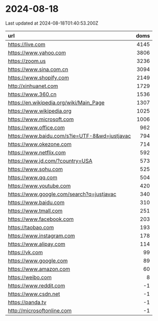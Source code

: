 # 2024-08-18

<!-- BEGIN -->
Last updated at 2024-08-18T01:40:53.200Z

url | doms
:- | -:
https://live.com | 4145
https://www.yahoo.com | 3806
https://zoom.us | 3236
https://www.sina.com.cn | 3094
https://www.shopify.com | 2149
http://xinhuanet.com | 1729
https://www.360.cn | 1536
https://en.wikipedia.org/wiki/Main_Page | 1307
https://www.wikipedia.org | 1025
https://www.microsoft.com | 1006
https://www.office.com | 962
https://www.baidu.com/s?ie=UTF-8&wd=justjavac | 794
https://www.okezone.com | 714
https://www.netflix.com | 592
https://www.jd.com/?country=USA | 573
https://www.sohu.com | 525
https://www.qq.com | 504
https://www.youtube.com | 420
https://www.google.com/search?q=justjavac | 340
https://www.baidu.com | 310
https://www.tmall.com | 251
https://www.facebook.com | 203
https://taobao.com | 193
https://www.instagram.com | 178
https://www.alipay.com | 114
https://vk.com | 99
https://www.google.com | 89
https://www.amazon.com | 60
https://weibo.com | 8
https://www.reddit.com | -1
https://www.csdn.net | -1
https://panda.tv | -1
http://microsoftonline.com | -1
<!-- END -->
